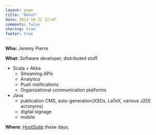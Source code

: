 ```yaml
---
layout: page
title: "About"
date: 2012-10-21 12:47
comments: false
sharing: true
footer: true
---
```


__Who:__ Jeremy Pierre

__What:__  Software developer, distributed stuff.

* Scala + Akka
  * Streaming APIs
  * Analytics
  * Push notifications
  * Organizational communication platforms
* Java
  * publication CMS, auto-generation(XSDs, LaTeX, various J2EE acronyms)
  * digital signage
  * mobile

__Where:__  [HootSuite](http://hootsuite.com) these days.
